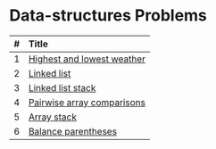 # Data-structures Problems

  | # | Title |
  | :---: | :--- |
   1 | [Highest and lowest weather](https://github.com/ashishdotme/code.ashish.me/blob/master/data-structures/arrays/01-highest-and-lowest-weather.js) |
 2 | [Linked list](https://github.com/ashishdotme/code.ashish.me/blob/master/data-structures/linked-lists/01-linked-list.js) |
 3 | [Linked list stack](https://github.com/ashishdotme/code.ashish.me/blob/master/data-structures/stack/01-linked-list-stack.js) |
 4 | [Pairwise array comparisons](https://github.com/ashishdotme/code.ashish.me/blob/master/data-structures/arrays/02-pairwise-array-comparisons.js) |
 5 | [Array stack](https://github.com/ashishdotme/code.ashish.me/blob/master/data-structures/stack/02-array-stack.js) |
 6 | [Balance parentheses](https://github.com/ashishdotme/code.ashish.me/blob/master/data-structures/stack/03-balance-parentheses.js) |
